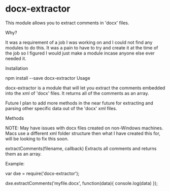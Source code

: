 # docx-extractor
This module allows you to extract comments in 'docx' files.

Why?

It was a requirement of a job I was working on and I could not find any modules to do this. It was a pain to have to try and create it at the time of the job so I figured I would just make a module incase anyone else ever needed it.

Installation

npm install --save docx-extractor
Usage

docx-extractor is a module that will let you extract the comments embedded into the xml of 'docx' files. It returns all of the comments as an array. 

Future
I plan to add more methods in the near future for extracting and parsing other specific data out of the 'docx' xml files.

Methods

NOTE: May have issues with docx files created on non-Windows machines. Macs use a different xml folder structure then what I have created this for, will be looking to fix this soon.

extractComments(filename, callback)
Extracts all comments and returns them as an array.

Example:

var dxe = require('docx-extractor');

dxe.extractComments('myfile.docx', function(data){
    console.log(data)
}); 
